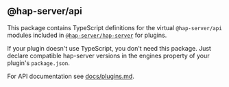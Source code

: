 @hap-server/api
---

This package contains TypeScript definitions for the virtual `@hap-server/api` modules included in
[`@hap-server/hap-server`](https://gitlab.fancy.org.uk/hap-server/hap-server) for plugins.

If your plugin doesn't use TypeScript, you don't need this package. Just declare compatible hap-server versions
in the engines property of your plugin's `package.json`.

For API documentation see [docs/plugins.md](../../../docs/plugins.md).
